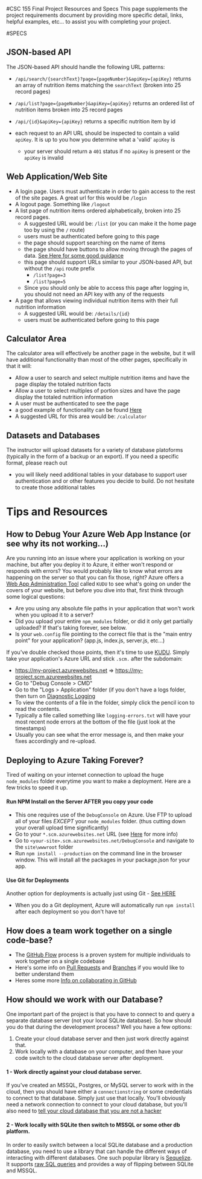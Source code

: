#CSC 155 Final Project Resources and Specs
This page supplements the project requirements document by providing more specific detail, links, helpful examples, etc... to assist you with completing your project.

#SPECS
## JSON-based API
The JSON-based API should handle the following URL patterns: 

- `/api/search/{searchText}?page={pageNumber}&apiKey={apiKey}` 
returns an array of nutrition items matching the `searchText` (broken into 25 record pages)

- `/api/list?page={pageNumber}&apiKey={apiKey}`
returns an ordered list of nutrition items broken into 25 record pages

- `/api/{id}&apiKey={apiKey}` 
returns a specific nutrition item by id

- each request to an API URL should be inspected to contain a valid `apiKey`. It is up to you how you determine what a 'valid' `apiKey` is
  - your server should return a `401` status if no `apiKey` is present or the `apiKey` is invalid

## Web Application/Web Site
- A login page. Users must authenticate in order to gain access to the rest of the site pages. A great url for this would be `/login`
- A logout page. Something like `/logout`
- A list page of nutrition items ordered alphabetically, broken into 25 record pages.
  - A suggested URL would be: `/list` (or you can make it the home page too by using the `/` route)
  - users must be authenticated before going to this page
  - the page should support searching on the name of items
  - the page should have buttons to allow moving through the pages of data. [See Here for some good guidance](https://gist.github.com/brajeshwar/2802235)
  - this page should support URLs similar to your JSON-based API, but without the `/api` route prefix
    - `/list?page=3`
    - `/list?page=5`
  - Since you should only be able to access this page after logging in, you should not need an API key with any of the requests
- A page that allows viewing individual nutrition items with their full nutrition information
  - A suggested URL would be: `/details/{id}`
  - users must be authenticated before going to this page

## Calculator Area
The calculator area will effectively be another page in the website, but it will have additional functionality than most of the other pages, specifically in that it will: 
- Allow a user to search and select multiple nutrition items and have the page display the totaled nutrition facts
- Allow a user to select multiples of portion sizes and have the page display the totaled nutrition information
- A user must be authenticated to see the page
- a good example of functionality can be found [Here](http://www.myfitnesspal.com/recipe/calculator)
- A suggested URL for this area would be: `/calculator`
 
## Datasets and Databases
The instructor will upload datasets for a variety of database platoforms (typically in the form of a backup or an export). If you need a specific format, please reach out
- you will likely need additional tables in your database to support user authentication and or other features you decide to build. Do not hesitate to create those additional tables

# Tips and Resources
## How to Debug Your Azure Web App Instance (or see why its not working...)
Are you running into an issue where your application is working on your machine, but after you deploy it to Azure, it either won't respond or responds with errors? You would probably like to know what errors are happening on the server so that you can fix those, right? Azure offers a [Web App Administration Tool](http://www.jamessturtevant.com/posts/How-to-add-edit-and-remove-files-in-your-azure-webapp-using-the-kudu-service-dashboard/) called `KUDU` to see what's going on under the covers of your website, but before you dive into that, first think through some logical questions: 
- Are you using any absolute file paths in your application that won't work when you upload it to a server?
- Did you upload your entire `npm_modules` folder, or did it only get partially uploaded? If that's taking forever, see below.
- Is your `web.config` file pointing to the correct file that is the "main entry point" for your application? (app.js, index.js, server.js, etc...)

If you've double checked those points, then it's time to use [KUDU](http://www.jamessturtevant.com/posts/How-to-add-edit-and-remove-files-in-your-azure-webapp-using-the-kudu-service-dashboard/). Simply take your application's Azure URL and stick `.scm.` after the subdomain: 
- https://my-project.azurewebsites.net => https://my-project.scm.azurewebsites.net
- Go to "Debug Console > CMD" 
- Go to the "Logs > Application" folder (if you don't have a logs folder, then turn on [Diagnostic Logging](https://azure.microsoft.com/en-us/documentation/articles/web-sites-enable-diagnostic-log/)
- To view the contents of a file in the folder, simply click the pencil icon to read the contents. 
- Typically a file called something like `logging-errors.txt` will have your most recent node errors at the bottom of the file (just look at the timestamps)
- Usually you can see what the error message is, and then make your fixes accordingly and re-upload. 

## Deploying to Azure Taking Forever?
Tired of waiting on your internet connection to upload the huge `node_modules` folder everytime you want to make a deployment. Here are a few tricks to speed it up. 
#### Run NPM Install on the Server __AFTER__ you copy your code
- This one requires use of the `DebugConsole` on Azure. Use FTP to upload all of your files _EXCEPT_ your `node_modules` folder. (thus cutting down your overall upload time significantly)
- Go to your `*.scm.azurewebsites.net` URL (see [Here](https://blogs.msdn.microsoft.com/cdndevs/2015/04/01/the-kudu-debug-console-azure-websites-best-kept-secret/) for more info)
- Go to `<your-site>.scm.azurewebsites.net/DebugConsole` and navigate to the `site\wwwroot` folder
- Run `npm install --production` on the command line in the browser window. This will install all the packages in your package.json for your app.

#### Use Git for Deployments
Another option for deployments is actually just using Git - [See HERE](https://azure.microsoft.com/en-us/documentation/articles/web-sites-publish-source-control/#Step4)
- When you do a Git deployment, Azure will automatically run `npm install` after each deployment so you don't have to!

## How does a team work together on a single code-base?
- The [GitHub Flow](https://guides.github.com/introduction/flow/) process is a proven system for multiple individuals to work together on a single codebase
- Here's some info on [Pull Requests](https://help.github.com/articles/using-pull-requests/) and [Branches](https://help.github.com/articles/creating-and-deleting-branches-within-your-repository/) if you would like to better understand them
- Heres some more [Info on collaborating in GitHub](https://help.github.com/categories/collaborating-on-projects-using-issues-and-pull-requests/)

## How should we work with our Database?
One important part of the project is that you have to connect to and query a separate database server (not your local SQLite database). So how should you do that during the development process? Well you have a few options: 

1. Create your cloud database server and then just work directly against that. 
2. Work locally with a database on your computer, and then have your code switch to the cloud database server after deployment.

#### 1 - Work directly against your cloud database server. 
If you've created an MSSQL, Postgres, or MySQL server to work with in the cloud, then you should have either a `connectionstring` or some credentials to connect to that database. Simply just use that locally. You'll obviously need a network connection to connect to your cloud database, but you'll also need to [tell your cloud database that you are not a hacker](https://azure.microsoft.com/en-us/documentation/articles/sql-database-configure-firewall-settings/)

#### 2 - Work locally with SQLite then switch to MSSQL or some other db platform.
In order to easily switch between a local SQLite database and a production database, you need to use a library that can handle the different ways of interacting with different databases. One such popular library is [Sequelize](http://docs.sequelizejs.com/en/latest/docs/getting-started/). It supports [raw SQL queries](http://docs.sequelizejs.com/en/latest/docs/raw-queries/) and provides a way of flipping between SQLite and MSSQL. 

